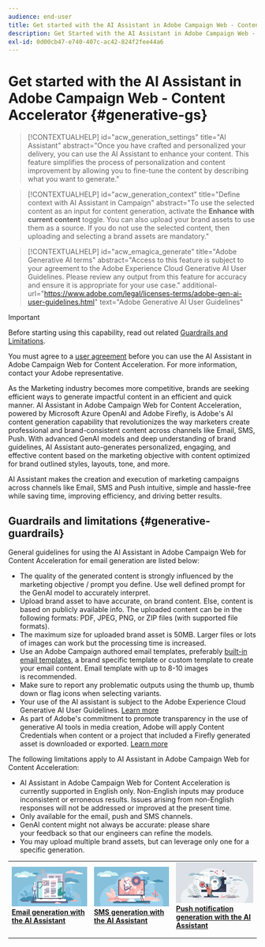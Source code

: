 ```yaml
---
audience: end-user
title: Get started with the AI Assistant in Adobe Campaign Web - Content Accelerator 
description: Get Started with the AI Assistant in Adobe Campaign Web - Content Accelerator 
exl-id: 0d00cb47-e740-407c-ac42-824f2fee44a6
---
```

# Get started with the AI Assistant in Adobe Campaign Web - Content Accelerator  {#generative-gs}

>[!CONTEXTUALHELP]
>id="acw_generation_settings"
>title="AI Assistant"
>abstract="Once you have crafted and personalized your delivery, you can use the AI Assistant to enhance your content. This feature simplifies the process of personalization and content improvement by allowing you to fine-tune the content by describing what you want to generate."


>[!CONTEXTUALHELP]
>id="acw_generation_context"
>title="Define context with AI Assistant in Campaign"
>abstract="To use the selected content as an input for content generation, activate the **Enhance with current content** toggle. You can also upload your brand assets to use them as a source. If you do not use the selected content, then uploading and selecting a brand assets are mandatory."

>[!CONTEXTUALHELP]
>id="acw_emagica_generate"
>title="Adobe Generative AI terms"
>abstract="Access to this feature is subject to your agreement to the Adobe Experience Cloud Generative AI User Guidelines. Please review any output from this feature for accuracy and ensure it is appropriate for your use case."
>additional-url="https://www.adobe.com/legal/licenses-terms/adobe-gen-ai-user-guidelines.html" text="Adobe Generative AI User Guidelines"

>[!IMPORTANT]
>
>Before starting using this capability, read out related [Guardrails and Limitations](gs-generative.md#generative-guardrails).
></br>
>
>You must agree to a [user agreement](https://www.adobe.com/legal/licenses-terms/adobe-dx-gen-ai-user-guidelines.html) before you can use the AI Assistant in Adobe Campaign Web for Content Acceleration. For more information, contact your Adobe representative.

As the Marketing industry becomes more competitive, brands are seeking efficient ways to generate impactful content in an efficient and quick manner. AI Assistant in Adobe Campaign Web for Content Acceleration, powered by Microsoft Azure OpenAI and Adobe Firefly, is Adobe's AI content generation capability that revolutionizes the way marketers create professional and brand-consistent content across channels like Email, SMS, Push. With advanced GenAI models and deep understanding of brand guidelines, AI Assistant auto-generates personalized, engaging, and effective content based on the marketing objective with content optimized for brand outlined styles, layouts, tone, and more. 

AI Assistant makes the creation and execution of marketing campaigns across channels like Email, SMS and Push intuitive, simple and hassle-free while saving time, improving efficiency, and driving better results.

## Guardrails and limitations {#generative-guardrails}

General guidelines for using the AI Assistant in Adobe Campaign Web for Content Acceleration for email generation are listed below:

* The quality of the generated content is strongly influenced by the marketing objective / prompt you define. Use well defined prompt for the GenAI model to accurately interpret. 
* Upload brand asset to have accurate, on brand content. Else, content is based on publicly available info. The uploaded content can be in the following formats: PDF, JPEG, PNG, or ZIP files (with supported file formats).
* The maximum size for uploaded brand asset is 50MB. Larger files or lots of images can work but the processing time is increased.
* Use an Adobe Campaign authored email templates, preferably [built-in email templates](../email/create-email-templates.md), a brand specific template or custom template to create your email content. Email template with up to 8-10 images is recommended.
* Make sure to report any problematic outputs using the thumb up, thumb down or flag icons when selecting variants.
* Your use of the AI assistant is subject to the Adobe Experience Cloud Generative AI User Guidelines. [Learn more](https://www.adobe.com/legal/licenses-terms/adobe-dx-gen-ai-user-guidelines.html)
* As part of Adobe's commitment to promote transparency in the use of generative AI tools in media creation, Adobe will apply Content Credentials when content or a project that included a Firefly generated asset is downloaded or exported. [Learn more](https://helpx.adobe.com/firefly/using/content-credentials.html)

The following limitations apply to AI Assistant in Adobe Campaign Web for Content Acceleration:

* AI Assistant in Adobe Campaign Web for Content Acceleration is currently supported in English only. Non-English inputs may produce inconsistent or erroneous results. Issues arising from non-English responses will not be addressed or improved at the present time.
* Only available for the email, push and SMS channels.
* GenAI content might not always be accurate: please share your feedback so that our engineers can refine the models.
* You may upload multiple brand assets, but can leverage only one for a specific generation.

<table style="table-layout:fixed"><tr style="border: 0;">
<td>
<a href="generative-email.md">
<img alt="Email generation" src="assets/do-not-localize/text-genai.jpeg">
</a>
<div>
<a href="generative-email.md"><strong>Email generation with the AI Assistant</strong></a>
</div>
<p>
</td>
<td>
<a href="generative-sms.md">
<img alt="SMS generation" src="assets/do-not-localize/image-genai.jpeg">
</a>
<div><a href="generative-sms.md"><strong>SMS generation with the AI Assistant</strong>
</div>
<p>
</td>
<td>
<a href="generative-push.md">
<img alt="Push generation" src="assets/do-not-localize/email-genai.jpeg">
</a>
<div>
<a href="generative-push.md"><strong>Push notification generation with the AI Assistant</strong></a>
</div>
<p></td>
</tr></table>
